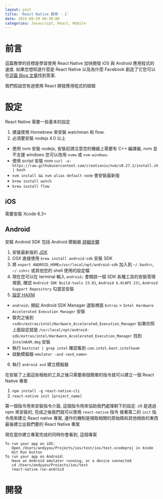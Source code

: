 ```yaml
---
layout: post
title: 'React Native 教學 - 1'
date: 2015-09-29 06:30:00
categories: Javascript, React, Mobile
---
```


# 前言

這篇教學的目標是學習使用 React Native 加快開發 iOS 與 Android 應用程式的速度. 如果您想知道什麼是 React Native 以及為什麼 Facebook 創造了它您可以在[這篇 Blog 文章](https://code.facebook.com/posts/1014532261909640/react-native-bringing-modern-web-techniques-to-mobile/)找到答案.

我們假設您有過使用 React 開發應用程式的經驗

# 設定

React Native 需要一些基本的設定

1. 建議使用 Homebrew 來安裝 watchman 和 flow.
2. 必須要安裝 nodejs 4.0 以上
  * 使用 nvm 安裝 nodejs, 安裝前請注意您的機器上需要有 C++ 編譯器, nvm 並不支援 windows 您可以改用 `nvmw` 或 `nvm-windows`.
  * 使用 script 安裝 nvm  `curl -o- https://raw.githubusercontent.com/creationix/nvm/v0.27.1/install.sh | bash`
  * `nvm install && nvm alias default node` 會安裝最新版
  * `brew install watch`
  * `brew install flow` 

## iOS

需要安裝 Xcode 6.3+

## Android

安裝 Android SDK 包括 Android 模擬器
[詳細步驟](https://facebook.github.io/react-native/docs/android-setup.html)

1. 安裝最新版的 [JDK](http://www.oracle.com/technetwork/java/javase/downloads/jdk8-downloads-2133151.html)
2. OSX 直接使用 `brew install android-sdk` 安裝 SDK
3. 將 `export ANDROID_HOME=/usr/local/opt/android-sdk` 加入到 `~/.bashrc`, `~/.zshrc` 或其他您的 shell 使用的設定檔
4. 現在您可以在 terminal 輸入 `android;` 會開啟一個 SDK 各種工具的安裝管理視窗, 確認 `Android SDK Build-tools 23.01`, `Android 6.0(API 23)`, `Android Support Repository` 勾選並安裝
5. [設定 HAXM](http://developer.android.com/tools/devices/emulator.html#vm-mac)
  * `android;` 開起 Android SDK Manager 選取裡面 `Extras` > `Intel Hardware Accelerated Execution Manager` 安裝
  * 裝完之後到 `<sdk>/extras/intel/Hardware_Accelerated_Execution_Manager` 如果你照上面設定就是 `/usr/local/opt/android-sdk/extras/intel/Hardware_Accelerated_Execution_Manager` 找到 `IntelHAXM.dmg` 安裝
  * 執行 `kextstat | grep intel` 確認看到 `com.intel.kext.intelhaxm`
  * 啟動模擬器 `emulator -avd <avd_name>`
6. 執行 `android avd` 建立模擬器

在安裝了上面這些相依的工具之後只需要兩個簡單的指令就可以建立一個 React Native 專案

1. `npm install -g react-native-cli`
2. `react-native init [project_name]`

第一個指令用來安裝指令介面, 這個指令用來協助我們處理剩下的設定. cli 是透過 npm 來安裝的, 完成之後我們就可以使用 `react-native` 指令
接著第二的 `init` 指令用來建立 React native 專案, 運作的機制是擷取相關的原始碼和其他相依的東西最後建立出我們要的 React Native 專案

現在當你建立專案完成的同時你會看到, 這個專案

```
To run your app on iOS:
   Open /Users/andyyou/Projects/ios/test/ios/test.xcodeproj in Xcode
   Hit Run button
To run your app on Android:
   Have an Android emulator running, or a device connected
   cd /Users/andyyou/Projects/ios/test
   react-native run-android
```

# 開發
